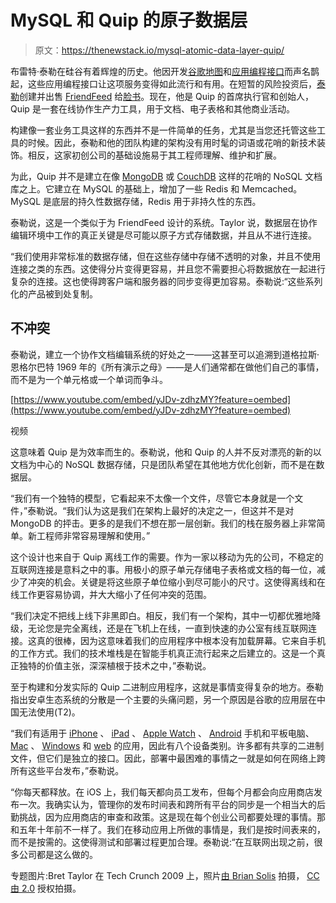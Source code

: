 # MySQL 和 Quip 的原子数据层

> 原文：<https://thenewstack.io/mysql-atomic-data-layer-quip/>

布雷特·泰勒在硅谷有着辉煌的历史。他因开发[谷歌地图](https://www.google.com/maps)和[应用编程接口](https://developers.google.com/maps/)而声名鹊起，这些应用编程接口让这项服务变得如此流行和有用。在短暂的风险投资后，[泰勒](https://www.linkedin.com/in/brettaylor)创建并出售 [FriendFeed](http://blog.friendfeed.com/) 给[脸书](https://www.facebook.com)。现在，他是 Quip 的首席执行官和创始人，Quip 是一套在线协作生产力工具，用于文档、电子表格和其他商业活动。

构建像一套业务工具这样的东西并不是一件简单的任务，尤其是当您还托管这些工具的时候。因此，泰勒和他的团队构建的架构没有用时髦的词语或花哨的新技术装饰。相反，这家初创公司的基础设施易于其工程师理解、维护和扩展。

为此，Quip 并不是建立在像 [MongoDB](https://www.mongodb.com/) 或 [CouchDB](http://couchdb.apache.org/) 这样的花哨的 NoSQL 文档库之上。它建立在 MySQL 的基础上，增加了一些 Redis 和 Memcached。MySQL 是底层的持久性数据存储，Redis 用于非持久性的东西。

泰勒说，这是一个类似于为 FriendFeed 设计的系统。Taylor 说，数据层在协作编辑环境中工作的真正关键是尽可能以原子方式存储数据，并且从不进行连接。

“我们使用非常标准的数据存储，但在这些存储中存储不透明的对象，并且不使用连接之类的东西。这使得分片变得更容易，并且您不需要担心将数据放在一起进行复杂的连接。这也使得跨客户端和服务器的同步变得更加容易。泰勒说:“这些系列化的产品被到处复制。

## 不冲突

泰勒说，建立一个协作文档编辑系统的好处之一——这甚至可以追溯到道格拉斯·恩格尔巴特 1969 年的《所有演示之母》——是人们通常都在做他们自己的事情，而不是为一个单元格或一个单词而争斗。

[https://www.youtube.com/embed/yJDv-zdhzMY?feature=oembed](https://www.youtube.com/embed/yJDv-zdhzMY?feature=oembed)

视频

这意味着 Quip 是为效率而生的。泰勒说，他和 Quip 的人并不反对漂亮的新的以文档为中心的 NoSQL 数据存储，只是团队希望在其他地方优化创新，而不是在数据层。

“我们有一个独特的模型，它看起来不太像一个文件，尽管它本身就是一个文件，”泰勒说。“我们认为这是我们在架构上最好的决定之一，但这并不是对 MongoDB 的抨击。更多的是我们不想在那一层创新。我们的栈在服务器上非常简单。新工程师非常容易理解和使用。”

这个设计也来自于 Quip 离线工作的需要。作为一家以移动为先的公司，不稳定的互联网连接是意料之中的事。用极小的原子单元存储电子表格或文档的每一位，减少了冲突的机会。关键是将这些原子单位缩小到尽可能小的尺寸。这使得离线和在线工作更容易协调，并大大缩小了任何冲突的范围。

“我们决定不把线上线下非黑即白。相反，我们有一个架构，其中一切都优雅地降级，无论您是完全离线，还是在飞机上在线，一直到快速的办公室有线互联网连接。这真的很棒，因为这意味着我们的应用程序中根本没有加载屏幕。它来自手机的工作方式。我们的技术堆栈是在智能手机真正流行起来之后建立的。这是一个真正独特的价值主张，深深植根于技术之中，”泰勒说。

至于构建和分发实际的 Quip 二进制应用程序，这就是事情变得复杂的地方。泰勒指出安卓生态系统的分散是一个主要的头痛问题，另一个原因是谷歌的应用层在中国无法使用(T2)。

“我们有适用于 [iPhone](http://www.apple.com/iphone/) 、 [iPad](http://www.apple.com/ipad/) 、 [Apple Watch](http://www.apple.com/watch/) 、 [Android](https://www.android.com/) 手机和平板电脑、 [Mac](http://www.apple.com/macos/sierra/) 、 [Windows](https://www.microsoft.com/) 和 [web](https://www.w3.org/) 的应用，因此有八个设备类别。许多都有共享的二进制文件，但它们是独立的接口。因此，部署中最困难的事情之一就是如何在网络上跨所有这些平台发布，”泰勒说。

“你每天都释放。在 iOS 上，我们每天都向员工发布，但每个月都会向应用商店发布一次。我确实认为，管理你的发布时间表和跨所有平台的同步是一个相当大的后勤挑战，因为应用商店的审查和政策。这是现在每个创业公司都要处理的事情。那和五年十年前不一样了。我们在移动应用上所做的事情是，我们是按时间表来的，而不是按需的。这使得测试和部署过程更加合理。泰勒说:“在互联网出现之前，很多公司都是这么做的。

专题图片:Bret Taylor 在 Tech Crunch 2009 上，照片[由 Brian Solis](https://www.flickr.com/photos/50698336@N00/3707793530) 拍摄， [CC 由 2.0](https://creativecommons.org/licenses/by/2.0/) 授权拍摄。

<svg xmlns:xlink="http://www.w3.org/1999/xlink" viewBox="0 0 68 31" version="1.1"><title>Group</title> <desc>Created with Sketch.</desc></svg>